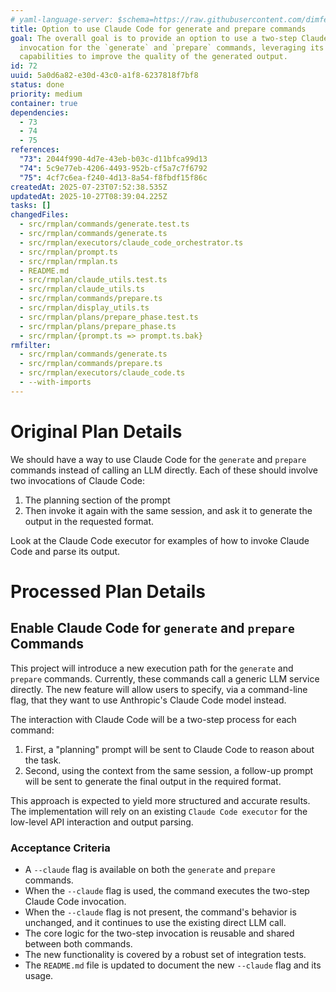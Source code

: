 ```yaml
---
# yaml-language-server: $schema=https://raw.githubusercontent.com/dimfeld/llmutils/main/schema/rmplan-plan-schema.json
title: Option to use Claude Code for generate and prepare commands
goal: The overall goal is to provide an option to use a two-step Claude Code
  invocation for the `generate` and `prepare` commands, leveraging its planning
  capabilities to improve the quality of the generated output.
id: 72
uuid: 5a0d6a82-e30d-43c0-a1f8-6237818f7bf8
status: done
priority: medium
container: true
dependencies:
  - 73
  - 74
  - 75
references:
  "73": 2044f990-4d7e-43eb-b03c-d11bfca99d13
  "74": 5c9e77eb-4206-4493-952b-cf5a7c7f6792
  "75": 4cf7c6ea-f240-4d13-8a54-f8fbdf15f86c
createdAt: 2025-07-23T07:52:38.535Z
updatedAt: 2025-10-27T08:39:04.225Z
tasks: []
changedFiles:
  - src/rmplan/commands/generate.test.ts
  - src/rmplan/commands/generate.ts
  - src/rmplan/executors/claude_code_orchestrator.ts
  - src/rmplan/prompt.ts
  - src/rmplan/rmplan.ts
  - README.md
  - src/rmplan/claude_utils.test.ts
  - src/rmplan/claude_utils.ts
  - src/rmplan/commands/prepare.ts
  - src/rmplan/display_utils.ts
  - src/rmplan/plans/prepare_phase.test.ts
  - src/rmplan/plans/prepare_phase.ts
  - src/rmplan/{prompt.ts => prompt.ts.bak}
rmfilter:
  - src/rmplan/commands/generate.ts
  - src/rmplan/commands/prepare.ts
  - src/rmplan/executors/claude_code.ts
  - --with-imports
---
```


# Original Plan Details

We should have a way to use Claude Code for the `generate` and `prepare` commands instead of calling an LLM directly.
Each of these should involve two invocations of Claude Code:

1. The planning section of the prompt
2. Then invoke it again with the same session, and ask it to generate the output in the requested format.

Look at the Claude Code executor for examples of how to invoke Claude Code and parse its output.

# Processed Plan Details

## Enable Claude Code for `generate` and `prepare` Commands

This project will introduce a new execution path for the `generate` and `prepare` commands. Currently, these commands call a generic LLM service directly. The new feature will allow users to specify, via a command-line flag, that they want to use Anthropic's Claude Code model instead.

The interaction with Claude Code will be a two-step process for each command:
1.  First, a "planning" prompt will be sent to Claude Code to reason about the task.
2.  Second, using the context from the same session, a follow-up prompt will be sent to generate the final output in the required format.

This approach is expected to yield more structured and accurate results. The implementation will rely on an existing `Claude Code executor` for the low-level API interaction and output parsing.

### Acceptance Criteria
- A `--claude` flag is available on both the `generate` and `prepare` commands.
- When the `--claude` flag is used, the command executes the two-step Claude Code invocation.
- When the `--claude` flag is not present, the command's behavior is unchanged, and it continues to use the existing direct LLM call.
- The core logic for the two-step invocation is reusable and shared between both commands.
- The new functionality is covered by a robust set of integration tests.
- The `README.md` file is updated to document the new `--claude` flag and its usage.
